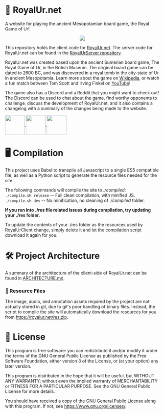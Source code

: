 # 🎲 RoyalUr.net
A website for playing the ancient Mesopotamian board game, the Royal Game of Ur! 

<p align="center"><a href="https://royalur.net">
  <img src="https://royalur.net/banner.jpg" />
</a></p>

This repository holds the client code for [RoyalUr.net](https://royalur.net).
The server code for RoyalUr.net can be found in the
[RoyalUrServer repository](https://github.com/Sothatsit/RoyalUrServer).

RoyalUr.net was created based upon the ancient Sumerian board game, The Royal Game of Ur,
in the British Museum. The original board game can be dated to 2600 BC, and was discovered
in a royal tomb in the city-state of Ur in ancient Mesopotamia.  Learn more about the game
on [Wikipedia](https://en.wikipedia.org/wiki/Royal_Game_of_Ur), or watch a fun match
between Tom Scott and Irving Finkel on [YouTube](https://youtu.be/WZskjLq040I)!

The game also has a Discord and a Reddit that you might want to check out! The Discord
can be used to chat about the game, find worthy opponents to challenge, discuss the
development of RoyalUr.net, and it also contains a changelog with a summary of the changes
being made to the website.

<p float="left">
  <a href="https://discord.gg/Ea49VVru5N">
    <img src="https://royalur.net/res/discord.svg" height="64" valign="middle" />
  </a>
  <a href="https://www.reddit.com/r/GameofUr/">
    <img src="https://royalur.net/res/reddit.svg" height="64" valign="middle" />
  </a>
  <a href="https://royalur.net">
    <img src="https://royalur.net/favicon.png" height="64" valign="middle" />
  </a>
</p>

# 🖥️ Compilation
This project uses Babel to transpile all Javascript to a single ES5 compatible file,
as well as a Python script to generate the resource files needed for the site.

The following commands will compile the site to _./compiled_: \
`./compile.sh release` -- Full clean compilation, with minified JS. \
`./compile.sh dev` -- No minification, no cleaning of _./compiled_ folder.

**If you run into ./res file related issues during
compilation, try updating your ./res folder.**

To update the contents of your ./res folder as the resources used by RoyalUrClient
change, simply delete it and let the compilation script download it again for you.


# 🛠️ Project Architecture
A summary of the architecture of the client-side of RoyalUr.net can be found in
[ARCHITECTURE.md](docs/ARCHITECTURE.md).

### 💾 Resource Files
The image, audio, and annotation assets required by the project are not actually
stored in git, due to git's poor handling of binary files. Instead, the script
to compile the site will automatically download the resources for you from
https://royalur.net/res.zip.


# 📝 License
This program is free software: you can redistribute it and/or modify
it under the terms of the GNU General Public License as published by
the Free Software Foundation, either version 3 of the License, or
(at your option) any later version.

This program is distributed in the hope that it will be useful,
but WITHOUT ANY WARRANTY; without even the implied warranty of
MERCHANTABILITY or FITNESS FOR A PARTICULAR PURPOSE.  See the
GNU General Public License for more details.

You should have received a copy of the GNU General Public License
along with this program.  If not, see <https://www.gnu.org/licenses/>.
